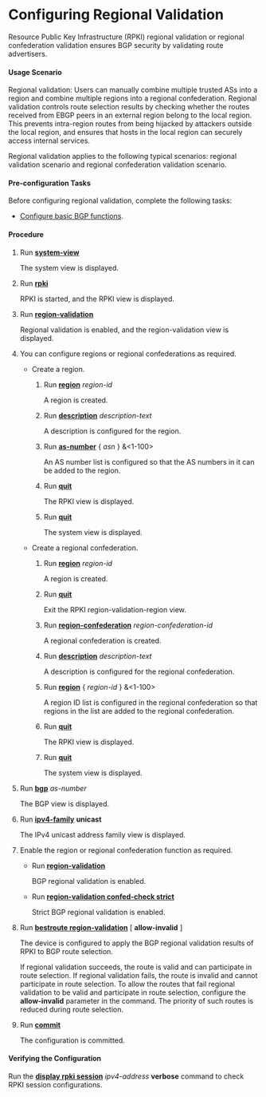 Configuring Regional Validation
===============================

Resource Public Key Infrastructure (RPKI) regional validation or regional confederation validation ensures BGP security by validating route advertisers.

#### Usage Scenario

Regional validation: Users can manually combine multiple trusted ASs into a region and combine multiple regions into a regional confederation. Regional validation controls route selection results by checking whether the routes received from EBGP peers in an external region belong to the local region. This prevents intra-region routes from being hijacked by attackers outside the local region, and ensures that hosts in the local region can securely access internal services.

Regional validation applies to the following typical scenarios: regional validation scenario and regional confederation validation scenario.


#### Pre-configuration Tasks

Before configuring regional validation, complete the following tasks:

* [Configure basic BGP functions](dc_vrp_bgp_cfg_3004.html).

#### Procedure

1. Run [**system-view**](cmdqueryname=system-view)
   
   
   
   The system view is displayed.
2. Run [**rpki**](cmdqueryname=rpki)
   
   
   
   RPKI is started, and the RPKI view is displayed.
3. Run [**region-validation**](cmdqueryname=region-validation)
   
   
   
   Regional validation is enabled, and the region-validation view is displayed.
4. You can configure regions or regional confederations as required.
   
   
   * Create a region.
     1. Run [**region**](cmdqueryname=region) *region-id*
        
        A region is created.
     2. Run [**description**](cmdqueryname=description) *description-text*
        
        A description is configured for the region.
     3. Run [**as-number**](cmdqueryname=as-number) { *asn* } &<1-100>
        
        An AS number list is configured so that the AS numbers in it can be added to the region.
     4. Run [**quit**](cmdqueryname=quit)
        
        The RPKI view is displayed.
     5. Run [**quit**](cmdqueryname=quit)
        
        The system view is displayed.
   * Create a regional confederation.
     1. Run [**region**](cmdqueryname=region) *region-id*
        
        A region is created.
     2. Run [**quit**](cmdqueryname=quit)
        
        Exit the RPKI region-validation-region view.
     3. Run [**region-confederation**](cmdqueryname=region-confederation) *region-confederation-id*
        
        A regional confederation is created.
     4. Run [**description**](cmdqueryname=description) *description-text*
        
        A description is configured for the regional confederation.
     5. Run [**region**](cmdqueryname=region) { *region-id* } &<1-100>
        
        A region ID list is configured in the regional confederation so that regions in the list are added to the regional confederation.
     6. Run [**quit**](cmdqueryname=quit)
        
        The RPKI view is displayed.
     7. Run [**quit**](cmdqueryname=quit)
        
        The system view is displayed.
5. Run [**bgp**](cmdqueryname=bgp) *as-number*
   
   
   
   The BGP view is displayed.
6. Run [**ipv4-family**](cmdqueryname=ipv4-family+unicast) **unicast**
   
   
   
   The IPv4 unicast address family view is displayed.
7. Enable the region or regional confederation function as required.
   
   
   * Run [**region-validation**](cmdqueryname=region-validation)
     
     BGP regional validation is enabled.
   * Run [**region-validation confed-check strict**](cmdqueryname=region-validation+confed-check+strict)
     
     Strict BGP regional validation is enabled.
8. Run [**bestroute region-validation**](cmdqueryname=bestroute+region-validation+allow-invalid) [ **allow-invalid** ]
   
   
   
   The device is configured to apply the BGP regional validation results of RPKI to BGP route selection.
   
   
   
   If regional validation succeeds, the route is valid and can participate in route selection. If regional validation fails, the route is invalid and cannot participate in route selection. To allow the routes that fail regional validation to be valid and participate in route selection, configure the **allow-invalid** parameter in the command. The priority of such routes is reduced during route selection.
9. Run [**commit**](cmdqueryname=commit)
   
   
   
   The configuration is committed.

#### Verifying the Configuration

Run the [**display rpki session**](cmdqueryname=display+rpki+session+verbose) *ipv4-address* **verbose** command to check RPKI session configurations.